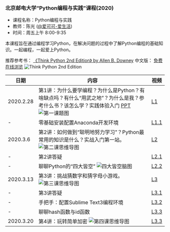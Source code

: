 ### 北京邮电大学“Python编程与实践”课程(2020)
- 课程名称：Python编程与实践
- 教师：陈光 ([@爱可可-爱生活](https://weibo.com/fly51fly))
- 时间：周五上午 8:00-9:35

本课程旨在通过编程学习Python，在解决问题的过程中了解Python编程的基础知识。一起编程，一起爱上Python。

推荐参考书：
 [《Think Python 2nd Edition》 by Allen B. Downey](https://greenteapress.com/wp/think-python-2e/)
中文版： [免费在线浏览](https://codingpy.com/books/thinkpython2/index.html)
![Think Python 2nd Edition](https://github.com/fly51fly/Practical_Python_Programming/blob/master/images/Think_Python_2ed.jpg)

|  日期   | 内容  | 视频 |
|  ----  | ----  |  ----  |
| 2020.2.28  | 第1讲：为什么要学编程？为什么是Python？有啥缺点吗？有什么“用武之地”？为什么是我？参考什么书？该怎么学？实践体验入门 [PPT](https://github.com/fly51fly/Practical_Python_Programming/blob/master/slides/001Introduction.pptx) ![第一课题图](https://github.com/fly51fly/Practical_Python_Programming/blob/master/images/class_1_001.jpg)|  [L1](https://www.bilibili.com/video/av92186118?p=1) |
| -  | 零基础安装配置Anaconda开发环境 |  [L1.1](https://www.bilibili.com/video/av92186118?p=2) |
| 2020.3.6  | 第2讲：如何做到“聪明地努力学习”？Python最常用的知识是什么？实战入门第一站。 ![第二课思维导图](https://github.com/fly51fly/Practical_Python_Programming/blob/master/images/class_2_001.jpg)|  [L2](https://www.bilibili.com/video/av92186118?p=3) |
| -  | 第2讲答疑 |  [L2.1](https://www.bilibili.com/video/av92186118?p=4) |
| -  | 聊聊Python的“四大皆空” ![四大皆空脑图](https://github.com/fly51fly/Practical_Python_Programming/blob/master/images/class_2_002.jpg) |  [L2.2](https://www.bilibili.com/video/av92186118?p=5) |
| 2020.3.13  | 第3讲：挑战猜数字和猜字母小游戏。 ![第三课思维导图](https://github.com/fly51fly/Practical_Python_Programming/blob/master/images/class_3_001.jpg)|  [L3](https://www.bilibili.com/video/av92186118?p=6) |
| -  | 第3讲答疑 |  [L3.1](https://www.bilibili.com/video/av92186118?p=7) |
| -  | 手把手：配置Sublime Text3编程环境 |  [L3.2](https://www.bilibili.com/video/av92186118?p=8) |
| -  | 聊聊hash函数与id函数 |  [L3.3](https://www.bilibili.com/video/av92186118?p=9) |
| 2020.3.20 | 第4讲：玩转简单加密 ![第四课思维导图](https://github.com/fly51fly/Practical_Python_Programming/blob/master/images/class_4_001.jpg)|  [L3.3](https://www.bilibili.com/video/av92186118?p=10) |
